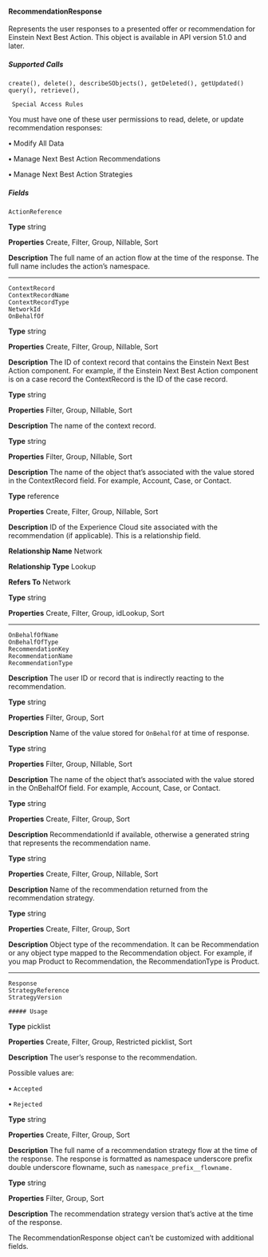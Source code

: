 #### RecommendationResponse

Represents the user responses to a presented offer or recommendation for Einstein Next Best Action. This object is available in API version
51.0 and later.

##### Supported Calls
```
create(), delete(), describeSObjects(), getDeleted(), getUpdated() query(), retrieve(),

 Special Access Rules

```
You must have one of these user permissions to read, delete, or update recommendation responses:

**•** Modify All Data

**•** Manage Next Best Action Recommendations

**•** Manage Next Best Action Strategies

##### Fields

```
ActionReference

```

**Type**
string

**Properties**
Create, Filter, Group, Nillable, Sort

**Description**
The full name of an action flow at the time of the response. The full name includes the action’s
namespace.


-----

```
ContextRecord
ContextRecordName
ContextRecordType
NetworkId
OnBehalfOf

```

**Type**
string

**Properties**
Create, Filter, Group, Nillable, Sort

**Description**
The ID of context record that contains the Einstein Next Best Action component. For example,
if the Einstein Next Best Action component is on a case record the ContextRecord is the ID
of the case record.

**Type**
string

**Properties**
Filter, Group, Nillable, Sort

**Description**
The name of the context record.

**Type**
string

**Properties**
Filter, Group, Nillable, Sort

**Description**
The name of the object that’s associated with the value stored in the ContextRecord field.
For example, Account, Case, or Contact.

**Type**
reference

**Properties**
Create, Filter, Group, Nillable, Sort

**Description**
ID of the Experience Cloud site associated with the recommendation (if applicable). This is
a relationship field.

**Relationship Name**
Network

**Relationship Type**
Lookup

**Refers To**
Network

**Type**
string

**Properties**
Create, Filter, Group, idLookup, Sort


-----

```
OnBehalfOfName
OnBehalfOfType
RecommendationKey
RecommendationName
RecommendationType

```

**Description**
The user ID or record that is indirectly reacting to the recommendation.

**Type**
string

**Properties**
Filter, Group, Sort

**Description**
Name of the value stored for `OnBehalfOf` at time of response.

**Type**
string

**Properties**
Filter, Group, Nillable, Sort

**Description**
The name of the object that’s associated with the value stored in the OnBehalfOf field. For
example, Account, Case, or Contact.

**Type**
string

**Properties**
Create, Filter, Group, Sort

**Description**
RecommendationId if available, otherwise a generated string that represents the
recommendation name.

**Type**
string

**Properties**
Create, Filter, Group, Nillable, Sort

**Description**
Name of the recommendation returned from the recommendation strategy.

**Type**
string

**Properties**
Create, Filter, Group, Sort

**Description**
Object type of the recommendation. It can be Recommendation or any object type mapped
to the Recommendation object. For example, if you map Product to Recommendation, the
RecommendationType is Product.


-----

```
Response
StrategyReference
StrategyVersion

##### Usage

```

**Type**
picklist

**Properties**
Create, Filter, Group, Restricted picklist, Sort

**Description**
The user’s response to the recommendation.

Possible values are:

**•** `Accepted`

**•** `Rejected`

**Type**
string

**Properties**
Create, Filter, Group, Sort

**Description**
The full name of a recommendation strategy flow at the time of the response. The response
is formatted as namespace underscore prefix double underscore flowname, such
as `namespace_prefix__flowname.`

**Type**
string

**Properties**
Filter, Group, Sort

**Description**
The recommendation strategy version that’s active at the time of the response.


The RecommendationResponse object can’t be customized with additional fields.
